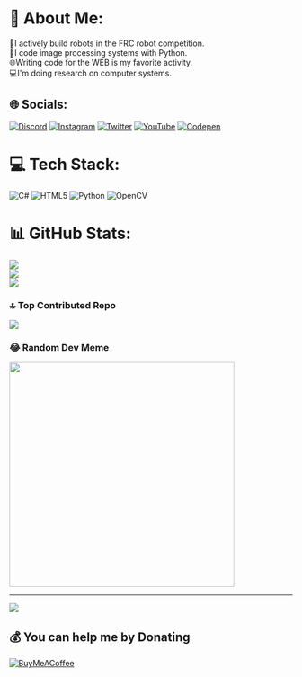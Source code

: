 # 💫 About Me:
🤖I actively build robots in the FRC robot competition.<br>🚀I code image processing systems with Python.<br>🌐Writing code for the WEB is my favorite activity.<br>💻I'm doing research on computer systems.
## 🌐 Socials:
[![Discord](https://img.shields.io/badge/Discord-%237289DA.svg?logo=discord&logoColor=white)](https://discord.gg/https://discord.gg/N58r266vsa) [![Instagram](https://img.shields.io/badge/Instagram-%23E4405F.svg?logo=Instagram&logoColor=white)](https://instagram.com/woxicdev) [![Twitter](https://img.shields.io/badge/Twitter-%231DA1F2.svg?logo=Twitter&logoColor=white)](https://twitter.com/TasvanTali) [![YouTube](https://img.shields.io/badge/YouTube-%23FF0000.svg?logo=YouTube&logoColor=white)](https://youtube.com/@engineercenterX) [![Codepen](https://img.shields.io/badge/Codepen-000000?style=for-the-badge&logo=codepen&logoColor=white)](https://codepen.io/Genc_Yazilimci58) 

# 💻 Tech Stack:
![C#](https://img.shields.io/badge/c%23-%23239120.svg?style=for-the-badge&logo=c-sharp&logoColor=white) ![HTML5](https://img.shields.io/badge/html5-%23E34F26.svg?style=for-the-badge&logo=html5&logoColor=white) ![Python](https://img.shields.io/badge/python-3670A0?style=for-the-badge&logo=python&logoColor=ffdd54) ![OpenCV](https://img.shields.io/badge/opencv-%23white.svg?style=for-the-badge&logo=opencv&logoColor=white)
# 📊 GitHub Stats:
![](https://github-readme-stats.vercel.app/api?username=majestyy01&theme=dark&hide_border=true&include_all_commits=false&count_private=true)<br/>
![](https://github-readme-streak-stats.herokuapp.com/?user=majestyy01&theme=dark&hide_border=true)<br/>
![](https://github-readme-stats.vercel.app/api/top-langs/?username=majestyy01&theme=dark&hide_border=true&include_all_commits=false&count_private=true&layout=compact)

### 🔝 Top Contributed Repo
![](https://github-contributor-stats.vercel.app/api?username=majestyy01&limit=5&theme=dark&combine_all_yearly_contributions=true)

### 😂 Random Dev Meme
<img src='https://randommeme-five.vercel.app/' style="height: 400px;"/>

---
[![](https://visitcount.itsvg.in/api?id=majestyy01&icon=9&color=1)](https://visitcount.itsvg.in)

  ## 💰 You can help me by Donating
  [![BuyMeACoffee](https://img.shields.io/badge/Buy%20Me%20a%20Coffee-ffdd00?style=for-the-badge&logo=buy-me-a-coffee&logoColor=black)](https://buymeacoffee.com/woxicdev) 

  
<!-- Proudly created with GPRM ( https://gprm.itsvg.in ) -->
